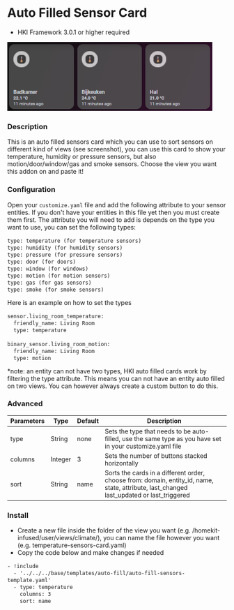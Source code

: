# Auto Filled Sensor Card
* HKI Framework 3.0.1 or higher required

![Homekit Infused](../images/auto-fill-sensors-card.png)

### Description
This is an auto filled sensors card which you can use to sort sensors on different kind of views (see screenshot), you can use this card to show your temperature, humidity or pressure sensors, but also motion/door/window/gas and smoke sensors. Choose the view you want this addon on and paste it!

### Configuration
Open your `customize.yaml` file and add the following attribute to your sensor entities. If you don't have your entities in this file yet then you must create them first. The attribute you will need to add is depends on the type you want to use, you can set the following types:
```
type: temperature (for temperature sensors)
type: humidity (for humidity sensors)
type: pressure (for pressure sensors)
type: door (for doors)
type: window (for windows)
type: motion (for motion sensors)
type: gas (for gas sensors)
type: smoke (for smoke sensors)
```
Here is an example on how to set the types
```
sensor.living_room_temperature:
  friendly_name: Living Room
  type: temperature

binary_sensor.living_room_motion:
  friendly_name: Living Room
  type: motion
```
*note: an entity can not have two types, HKI auto filled cards work by filtering the type attribute. This means you can not have an entity auto filled on two views. You can however always create a custom button to do this.

### Advanced
| Parameters | Type | Default | Description |
|----------------------------------|-------------|----------------------------------|----------------------------------------------------------------------------------------------------------------------------------------------------------------------|
| type | String | none | Sets the type that needs to be auto-filled, use the same type as you have set in your customize.yaml file |
| columns | Integer | 3 | Sets the number of buttons stacked horizontally |
| sort | String | name | Sorts the cards in a different order, choose from: domain, entity_id, name, state, attribute, last_changed last_updated or last_triggered |

### Install
- Create a new file inside the folder of the view you want (e.g. /homekit-infused/user/views/climate/), you can name the file however you want (e.g. temperature-sensors-card.yaml)
- Copy the code below and make changes if needed

```
- !include
  - '../../../base/templates/auto-fill/auto-fill-sensors-template.yaml'
  - type: temperature
    columns: 3
    sort: name
```

